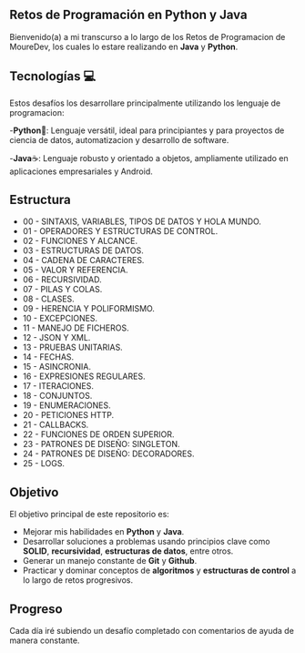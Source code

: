 ## Retos de Programación en Python y Java

Bienvenido(a) a mi transcurso a lo largo de los Retos de Programacion de MoureDev, los cuales lo estare realizando en **Java** y **Python**.

## Tecnologías 💻

Estos desafíos los desarrollare principalmente utilizando los lenguaje de programacion:

-**Python**🐍: Lenguaje versátil, ideal para principiantes y para proyectos de ciencia de datos, automatizacion y desarrollo de software.

-**Java**☕: Lenguaje robusto y orientado a objetos, ampliamente utilizado en aplicaciones empresariales y Android.


## Estructura

- 00 - SINTAXIS, VARIABLES, TIPOS DE DATOS Y HOLA MUNDO.
- 01 - OPERADORES Y ESTRUCTURAS DE CONTROL.
- 02 - FUNCIONES Y ALCANCE.
- 03 - ESTRUCTURAS DE DATOS.
- 04 - CADENA DE CARACTERES.
- 05 - VALOR Y REFERENCIA.
- 06 - RECURSIVIDAD.
- 07 - PILAS Y COLAS.
- 08 - CLASES.
- 09 - HERENCIA Y POLIFORMISMO.
- 10 - EXCEPCIONES.
- 11 - MANEJO DE FICHEROS.
- 12 - JSON Y XML.
- 13 - PRUEBAS UNITARIAS.
- 14 - FECHAS.
- 15 - ASINCRONIA.
- 16 - EXPRESIONES REGULARES.
- 17 - ITERACIONES.
- 18 - CONJUNTOS.
- 19 - ENUMERACIONES.
- 20 - PETICIONES HTTP.
- 21 - CALLBACKS.
- 22 - FUNCIONES DE ORDEN SUPERIOR.
- 23 - PATRONES DE DISEÑO:  SINGLETON.
- 24 - PATRONES DE DISEÑO: DECORADORES.
- 25 - LOGS.


## Objetivo

El objetivo principal de este repositorio es:

- Mejorar mis habilidades en **Python** y **Java**.
- Desarrollar soluciones a problemas usando principios clave como **SOLID**, **recursividad**, **estructuras de datos**, entre otros.
- Generar un manejo constante de **Git** y **Github**.
- Practicar y dominar conceptos de **algoritmos** y **estructuras de control** a lo largo de retos progresivos.



## Progreso

Cada día iré subiendo un desafío completado con comentarios de ayuda de manera constante.
